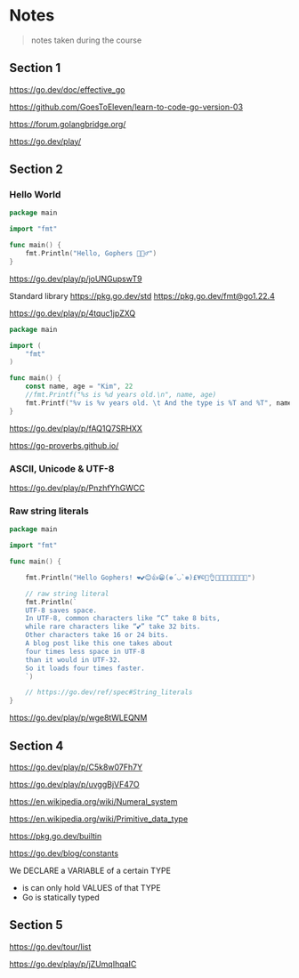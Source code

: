 # Notes

> notes taken during the course

## Section 1

https://go.dev/doc/effective_go

https://github.com/GoesToEleven/learn-to-code-go-version-03

https://forum.golangbridge.org/

https://go.dev/play/

## Section 2

### Hello World

```go
package main

import "fmt"

func main() {
	fmt.Println("Hello, Gophers 🚀🧙‍♂️")
}
```

https://go.dev/play/p/joUNGupswT9


Standard library
https://pkg.go.dev/std
https://pkg.go.dev/fmt@go1.22.4

https://go.dev/play/p/4tquc1jpZXQ

```go
package main

import (
	"fmt"
)

func main() {
	const name, age = "Kim", 22
	//fmt.Printf("%s is %d years old.\n", name, age)
	fmt.Printf("%v is %v years old. \t And the type is %T and %T", name, age, name, age)
}
```
https://go.dev/play/p/fAQ1Q7SRHXX


https://go-proverbs.github.io/


### ASCII, Unicode & UTF-8
https://go.dev/play/p/PnzhfYhGWCC

### Raw string literals

```go
package main

import "fmt"

func main() {

	fmt.Println("Hello Gophers! ❤️💕😊👍😁(❁´◡`❁)£¥©🙌👌🎶😎🐼🦄🦁🐶😺🤓")

	// raw string literal
	fmt.Println(`
	UTF-8 saves space. 
	In UTF-8, common characters like “C” take 8 bits, 
	while rare characters like “💕” take 32 bits. 
	Other characters take 16 or 24 bits. 
	A blog post like this one takes about 
	four times less space in UTF-8 
	than it would in UTF-32. 
	So it loads four times faster.
	`)

	// https://go.dev/ref/spec#String_literals
}
```

https://go.dev/play/p/wge8tWLEQNM

## Section 4


https://go.dev/play/p/C5k8w07Fh7Y

https://go.dev/play/p/uvggBjVF47O

https://en.wikipedia.org/wiki/Numeral_system

https://en.wikipedia.org/wiki/Primitive_data_type

https://pkg.go.dev/builtin

https://go.dev/blog/constants

We DECLARE a VARIABLE of a certain TYPE
- is can only hold VALUES of that TYPE
- Go is statically typed

## Section 5

https://go.dev/tour/list

https://go.dev/play/p/jZUmqIhqaIC

